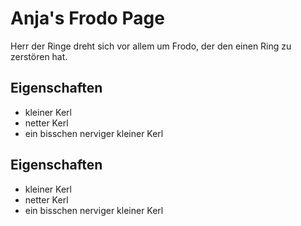 # Anja's Frodo Page
Herr der Ringe dreht sich vor allem um Frodo, der den einen Ring zu zerstören hat. 
## Eigenschaften
* kleiner Kerl
* netter Kerl
* ein bisschen nerviger kleiner Kerl
## Eigenschaften
* kleiner Kerl
* netter Kerl
* ein bisschen nerviger kleiner Kerl
